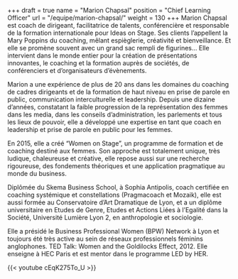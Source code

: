 +++
draft		= true
name		= "Marion Chapsal"
position 	= "Chief Learning Officer"
url			= "/equipe/marion-chapsal/"
weight		= 130
+++
Marion Chapsal est coach de dirigeant, facilitatrice de talents, conférencière et responsable de la formation internationale pour Ideas on Stage. Ses clients l’appellent la Mary Poppins du coaching, mêlant espièglerie, créativité et bienveillance. Et elle se promène souvent avec un grand sac rempli de figurines…
Elle intervient dans le monde entier pour la création de présentations innovantes, le coaching et la formation auprès de sociétés, de conférenciers et d’organisateurs d’évènements.

Marion a une expérience de plus de 20 ans dans les domaines du coaching de cadres dirigeants et de la formation de haut niveau en prise de parole en public, communication interculturelle et leadership. Depuis une dizaine d’années, constatant la faible progression de la représentation des femmes dans les media, dans les conseils d’administration, les parlements et tous les lieux de pouvoir, elle a développé une expertise en tant que coach en leadership et prise de parole en public pour les femmes.

En 2015, elle a créé “Women on Stage”, un programme de formation et de coaching destiné aux femmes. Son approche est totalement unique, très ludique, chaleureuse et créative, elle repose aussi sur une recherche rigoureuse, des fondements théoriques et une application pragmatique au monde du business.

Diplômée du Skema Business School, à Sophia Antipolis, coach certifiée en coaching systémique et constellations (Pragmacoach et Mozaik), elle est aussi formée au Conservatoire d’Art Dramatique de Lyon, et a un diplôme universitaire en Etudes de Genre, Etudes et Actions Liées à l’Egalité dans la Société, Université Lumière Lyon 2, en anthropologie et sociologie.

Elle a présidé le Business Professional Women (BPW) Network à Lyon et toujours été très active au sein de réseaux professionnels féminins anglophones. 
TED Talk: Women and the Goldilocks Effect, 2012.
Elle enseigne à HEC Paris et est mentor dans le programme LED by HER.

{{< youtube cEqK275To_U >}}
